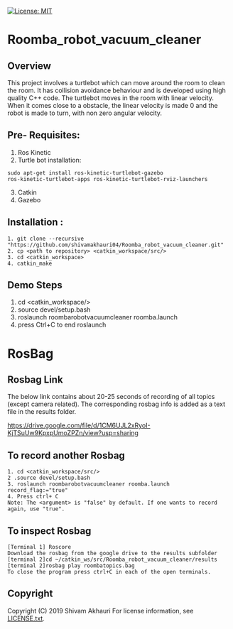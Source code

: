 [![License: MIT](https://img.shields.io/badge/License-MIT-green.svg)](https://github.com/shivamakhauri04/Roomba_robot_vacuum_cleaner/blob/master/LICENSE.txt)
# Roomba_robot_vacuum_cleaner

## Overview
This project involves a turtlebot which can move around the room to clean the room. It has collision avoidance behaviour and is developed using high quality C++ code.
The turtlebot moves in the room with linear velocity. When it comes close to a obstacle, the linear velocity is made 0 and the robot is made to turn, with non zero angular velocity.

## Pre- Requisites:
1. Ros Kinetic
2. Turtle bot installation: 

```
sudo apt-get install ros-kinetic-turtlebot-gazebo 
ros-kinetic-turtlebot-apps ros-kinetic-turtlebot-rviz-launchers
```

3. Catkin
4. Gazebo

## Installation :
```
1. git clone --recursive "https://github.com/shivamakhauri04/Roomba_robot_vacuum_cleaner.git"
2. cp <path to repository> <catkin_workspace/src/>
3. cd <catkin_workspace>
4. catkin_make
```

## Demo Steps
1. cd <catkin_workspace/>
2. source devel/setup.bash
3. roslaunch roombarobotvacuumcleaner roomba.launch
4. press Ctrl+C to end roslaunch

# RosBag

## Rosbag Link 
The below link contains about 20-25 seconds of recording of all topics (except camera related). The corresponding rosbag info is added as a text file in the results folder.

https://drive.google.com/file/d/1CM6UJL2xRyoI-KjTSuUw9KpxpUmoZPZn/view?usp=sharing

## To record another Rosbag

```
1. cd <catkin_workspace/src/>
2 .source devel/setup.bash
3. roslaunch roombarobotvacuumcleaner roomba.launch record_flag:="true"
4. Press ctrl+ C
Note: The <argument> is "false" by default. If one wants to record again, use "true".
```

## To inspect Rosbag
```
[Terminal 1] Roscore
Download the rosbag from the google drive to the results subfolder
[terminal 2]cd ~/catkin_ws/src/Roomba_robot_vacuum_cleaner/results
[terminal 2]rosbag play roombatopics.bag
To close the program press ctrl+C in each of the open terminals.
```

## Copyright

Copyright (C) 2019 Shivam Akhauri
For license information, see [LICENSE.txt](LICENSE.txt).

